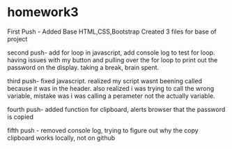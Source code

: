 # homework3

First Push - Added Base HTML,CSS,Bootstrap Created 3 files for base of 
project

second push- add for loop in javascript, add console log to test for loop. having issues with my button and pulling over the for loop to print out the password on the display. taking a break, brain spent.

third push- fixed javascript. realized my script wasnt beening called because it was in the header. also realized i was trying to call the wrong variable, mistake was i was calling a perameter not the actually variable.

fourth push- added function for clipboard, alerts browser that the password is copied

fifth push - removed console log, trying to figure out why the copy clipboard works locally, not on github